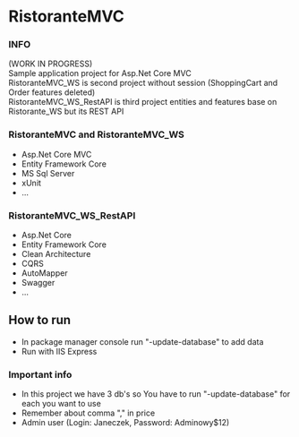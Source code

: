 # RistoranteMVC

### INFO
(WORK IN PROGRESS)\
Sample application project for Asp.Net Core MVC\
RistoranteMVC_WS is second project without session (ShoppingCart and Order features deleted)\
RistoranteMVC_WS_RestAPI is third project entities and features base on Ristorante_WS but its REST API

### RistoranteMVC and RistoranteMVC_WS
- Asp.Net Core MVC
- Entity Framework Core
- MS Sql Server
- xUnit
- ...

### RistoranteMVC_WS_RestAPI
- Asp.Net Core
- Entity Framework Core
- Clean Architecture
- CQRS
- AutoMapper
- Swagger
- ...

## How to run

- In package manager console run "-update-database" to add data
- Run with IIS Express

### Important info

- In this project we have 3 db's so You have to run "-update-database" for each you want to use
- Remember about comma "," in price
- Admin user (Login: Janeczek, Password: Adminowy$12) 